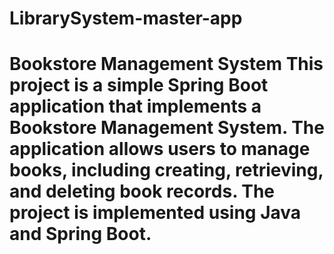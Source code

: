 # LibrarySystem-master-app
# Bookstore Management System  This project is a simple Spring Boot application that implements a Bookstore Management System. The application allows users to manage books, including creating, retrieving, and deleting book records. The project is implemented using Java and Spring Boot.
